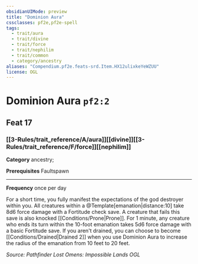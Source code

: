 ```yaml
---
obsidianUIMode: preview
title: "Dominion Aura"
cssclasses: pf2e,pf2e-spell
tags:
  - trait/aura
  - trait/divine
  - trait/force
  - trait/nephilim
  - trait/common
  - category/ancestry
aliases: "Compendium.pf2e.feats-srd.Item.HX12ulixkeYeWZUU"
license: OGL
---
```

# Dominion Aura `pf2:2`
## Feat 17
### [[3-Rules/trait_reference/A/aura]][[divine]][[3-Rules/trait_reference/F/force]][[nephilim]]

**Category** ancestry; 



**Prerequisites** Faultspawn
* * *
**Frequency** once per day

For a short time, you fully manifest the expectations of the god destroyer within you. All creatures within a @Template\[emanation|distance:10\] take 8d6 force damage with a Fortitude check save. A creature that fails this save is also knocked [[Conditions/Prone|Prone]]. For 1 minute, any creature who ends its turn within the 10-foot emanation takes 5d6 force damage with a basic Fortitude save. If you aren't drained, you can choose to become [[Conditions/Drained|Drained 2]] when you use Dominion Aura to increase the radius of the emanation from 10 feet to 20 feet.

*Source: Pathfinder Lost Omens: Impossible Lands*
*OGL*